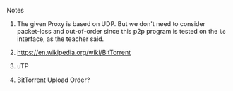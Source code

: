 

Notes

1. The given Proxy is based on UDP. But we don't need to consider packet-loss and out-of-order since this p2p program is tested on the `lo` interface, as the teacher said.

2. https://en.wikipedia.org/wiki/BitTorrent

3. uTP

4. BitTorrent Upload Order?


